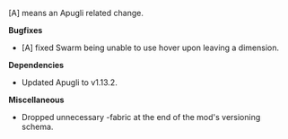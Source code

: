 [A] means an Apugli related change.

**Bugfixes**
- [A] fixed Swarm being unable to use hover upon leaving a dimension.

**Dependencies**
- Updated Apugli to v1.13.2.

**Miscellaneous**
- Dropped unnecessary -fabric at the end of the mod's versioning schema.